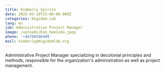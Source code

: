 ```yaml
---
title: Kimberly Spirito
date: 2025-03-10T23:00:00.000Z
categories: Digidem Lab
lang: en
job: Administrative Project Manager
image: /uploads/Kim_hemsida.jpeg
phone: '+46760506409'
mail: kimberly@digidemlab.org
---
```


Administrative Project Manager specializing in decolonial principles and methods, responsible for the organization's administration as well as project management.
